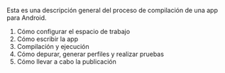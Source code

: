 Esta es una descripción general del proceso de compilación de una app para Android.

1. Cómo configurar el espacio de trabajo
2. Cómo escribir la app
3. Compilación y ejecución
4. Cómo depurar, generar perfiles y realizar pruebas
5. Cómo llevar a cabo la publicación

